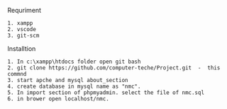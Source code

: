 Requriment 

    1. xampp
    2. vscode
    3. git-scm

Installtion

    1. In c:\xampp\htdocs folder open git bash
    2. git clone https://github.com/computer-teche/Project.git  -  this commnd
    3. start apche and mysql about_section
    4. create database in mysql name as "nmc".
    5. In import section of phpmyadmin. select the file of nmc.sql
    6. in brower open localhost/nmc. 

